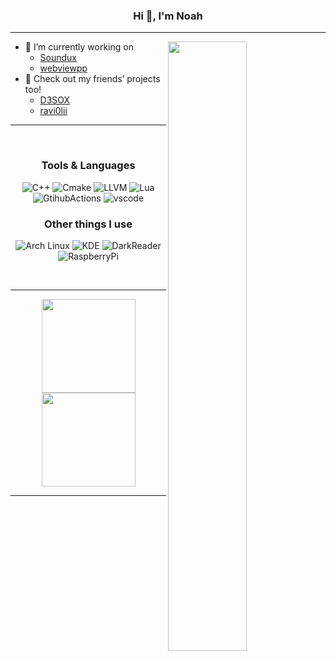 ### <div align="center"> Hi 👋, I'm Noah </div>
---
<img align="right" width="50%" src="https://github-readme-stats.vercel.app/api?username=Curve&theme=tokyonight&hide_border=true" />

- 🔭 I’m currently working on
  - [Soundux](https://github.com/Soundux/Soundux) 
  - [webviewpp](https://github.com/Soundux/webviewpp/)
- 💬 Check out my friends’ projects too! 
  - [D3SOX](https://github.com/D3SOX)
  - [ravi0lii](https://github.com/ravi0lii)

---

<br>

### <div align="center"> Tools & Languages </div>

<div align="center">
  
  ![C++](https://img.shields.io/badge/C%2B%2B-5C2D91?style=for-the-badge&logo=c%2B%2B&logoColor=fff)
  ![Cmake](https://img.shields.io/badge/CMake-064F8C?style=for-the-badge&logo=cmake&logoColor=fff)
  ![LLVM](https://img.shields.io/badge/LLVM-262D3A?style=for-the-badge&logo=llvm&logoColor=fff)
  ![Lua](https://img.shields.io/badge/Lua-2C2D72?style=for-the-badge&logo=lua&logoColor=fff)
  ![GtihubActions](https://img.shields.io/badge/Github%20Actions-2088FF?style=for-the-badge&logo=Github%20Actions&logoColor=fff)
  ![vscode](https://img.shields.io/badge/VSCode-007ACC?style=for-the-badge&logo=visual-studio-code&logoColor=fff)
  
</div>

### <div align="center"> Other things I use </div>

<div align="center">

  ![Arch Linux](https://img.shields.io/badge/Arch%20Linux-1793D1?style=for-the-badge&logo=arch%20linux&logoColor=fff)
  ![KDE](https://img.shields.io/badge/KDE-1D99F3?style=for-the-badge&logo=kde&logoColor=fff)
  ![DarkReader](https://img.shields.io/badge/Dark%20Reader-141E24?style=for-the-badge&logo=Dark%20Reader&logoColor=fff)
  ![RaspberryPi](https://img.shields.io/badge/Raspberry%20Pi-A22846?style=for-the-badge&logo=Raspberry%20Pi&logoColor=fff)

</div>

<br>

---

<div align="center">
  <img src="http://github-readme-streak-stats.herokuapp.com?user=Curve&theme=tokyonight&hide_border=true" height=150>
  <img src="https://github-readme-stats.vercel.app/api/top-langs/?username=Curve&layout=compact&theme=tokyonight&hide_border=true" height=150>
</div>

---


